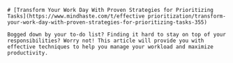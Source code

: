 
    # [Transform Your Work Day With Proven Strategies for Prioritizing Tasks](https://www.mindhaste.com/t/effective prioritization/transform-your-work-day-with-proven-strategies-for-prioritizing-tasks-355)

    Bogged down by your to-do list? Finding it hard to stay on top of your responsibilities? Worry not! This article will provide you with effective techniques to help you manage your workload and maximize productivity.
    